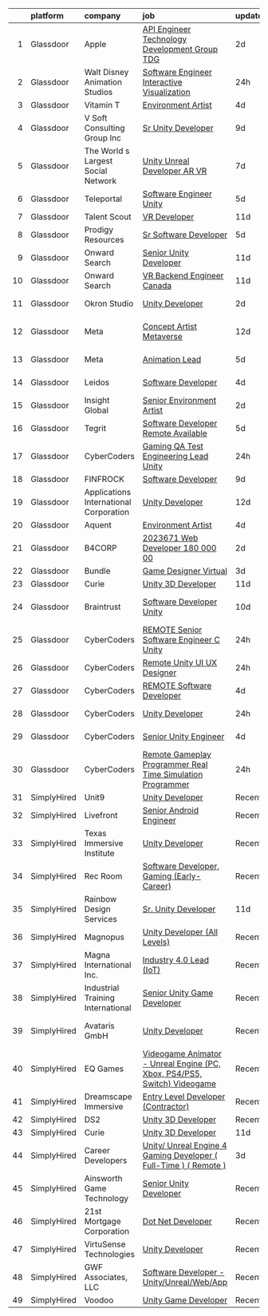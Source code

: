 

|    | platform    | company                                | job                                                                                                                                                                                                                                                                                                                                                                                                                                                                                                                                                                                                                                                                                                                                                                                                                                                                                                                                                                                                                                                                                                                                                                                                                                                                                                                                                                                                                                                           | update_time   | location                |
|---:|:------------|:---------------------------------------|:--------------------------------------------------------------------------------------------------------------------------------------------------------------------------------------------------------------------------------------------------------------------------------------------------------------------------------------------------------------------------------------------------------------------------------------------------------------------------------------------------------------------------------------------------------------------------------------------------------------------------------------------------------------------------------------------------------------------------------------------------------------------------------------------------------------------------------------------------------------------------------------------------------------------------------------------------------------------------------------------------------------------------------------------------------------------------------------------------------------------------------------------------------------------------------------------------------------------------------------------------------------------------------------------------------------------------------------------------------------------------------------------------------------------------------------------------------------|:--------------|:------------------------|
|  1 | Glassdoor   | Apple                                  | [API Engineer   Technology Development Group  TDG ](https://www.glassdoor.com/partner/jobListing.htm?pos=116&ao=1110586&s=58&guid=00000182c457dbd7b3a6f648504df475&src=GD_JOB_AD&t=SR&vt=w&cs=1_3f504a3d&cb=1661151469548&jobListingId=1008082141392&cpc=8795CF9063CD573D&jrtk=3-0-1gb25fn0c2jqa001-1gb25fn0rg4ei800-0255a55e92f4ba20--6NYlbfkN0BvKrLyj5gPmtZO9T8euul8TCxuuKNOtzRJOomxnwSEodTz2Bc-sPZlO_uSwsktAegbnw6LYxoMpOUv7a6vyZBlII3kvrPGnvxR1h6_s7pVECoGb6QSsGEidKlGGmeNKG-2aHbFyuWsfRlU1r_nekTjXqCfkL9MxfAjWXSBltKc-aHZRawGPqnj1773Uht7gINivfA4hrFovECVdziB7Nb-Xu5tpqoObXuJi13e_Qu2n57UEHkoLBvwYTjqWcLIC1Mew6s88XkC8bMmcZOXD0evVR9SUdYIhas30f1EGNw2_J5bPuMaTXGz2GtFYJ-sw2FaOxPwmWN1Vvs5TwiX5jcGhtbVQlu9KXflFRSSV9O9CdYlLrBAs3ePyFoNx5E5PJ9ztNS9hPgEcNpzGIkse812ZTEOzzK0GZhZsgaCMtiauHrpXIU6S9pDe0znwfzRne_P9-0qUc_k80QivvGmGqdEe2fLYHm5A0C_lKD35pug5663SPXhf5zx89uXGoYbpEcK47-yNW90TyRZcl2CE-9QFNQMn3HrM4J5A6Fvg49F6S17hXzlR14wALb1pJKr14S0CwXNWKmi31Aj5yt4XiJtuCGYcUOPlsrAR2y7smBqBPtEYfG7lOY1gIOfRYu9Dtp45oHH_2vpU3I-QUn5ThKkQzB49_QT0fry-OmlhyqCZ1CoWxHAF-a46LFi1L39e60kS1FvKXvB__lVWPTA2MjRKu604Py384VVMNcRW4mShudGh46f-sakdJk6kacnD2oy6_Mx3OuVGKiCUq1HkkgKVvRobqJ0g7Ji-Y2l8HGaREOwzuPRdHhRTY_nH45ndO_5htuyKlqIjcHnvMp2DZc7cvmSSaVU1Ixz2ZiZvPgTZTxTolvo0Y2YJXm39qISz80ATWzKLpJzoxR7-m2h_0O5VRoeXS0R2f3RmWVTOMf3LEaD_D6pDjtePs7mjYn4Im_GqyYoDLnCy0t9PZd0xzasrzB9lgdyR0o%3D)                                                                         | 2d            | Cupertino, CA           |
|  2 | Glassdoor   | Walt Disney Animation Studios          | [Software Engineer   Interactive Visualization](https://www.glassdoor.com/partner/jobListing.htm?pos=110&ao=1110586&s=58&guid=00000182c457dbd7b3a6f648504df475&src=GD_JOB_AD&t=SR&vt=w&cs=1_f8de9457&cb=1661151469547&jobListingId=1008084142378&cpc=C19BE7EA145E205E&jrtk=3-0-1gb25fn0c2jqa001-1gb25fn0rg4ei800-7924f640731df901--6NYlbfkN0DAFTyt7pbDCC2JPO79CSdi1dIb81yjczP5qsKcZIxgiYm3-7g-689UM0rgypL64cqe_oj2KYsq9_pydfTa8Yt7RVwtWLbpmDBQU_l8tmpB5WmMU66NNvonKVJFK7oncfv9yUxXLP7ioOisKwIcGCXpyvzMfQ8mq737s0qmkDLeYb13ADJ_X4XVe16Yv93LVES5Wen86zfZLhWeFCI2rinQaTGC-wa_vn-YxkvWr-7OcfiYNXoZmKJgPwvAodzswX2lVb7Hfrqxp4I0IbK1nfwS4MaZB0dWDIBkD-fQ3v2lo-vEyxCHjSPF1Y_GXRd8TT9L33oEX3uqZL3S6Lgrnsx9pI_-5EqyD0ngVcw_kx63m4RhVPb1glM8e0ZVSAF186hQM1-YzzyR-sxLe7YR-aUFZ48Wijb6nJcqYtsfncgyAhv9QtNIBT0oknT95u8-9RA%3D)                                                                                                                                                                                                                                                                                                                                                                                                                                                                                                                                                                                                                                             | 24h           | Burbank, CA             |
|  3 | Glassdoor   | Vitamin T                              | [Environment Artist](https://www.glassdoor.com/partner/jobListing.htm?pos=122&ao=1110586&s=58&guid=00000182c457dbd7b3a6f648504df475&src=GD_JOB_AD&t=SR&vt=w&cs=1_4706a1c2&cb=1661151469549&jobListingId=1008076868289&cpc=654405A9B1E0A9F5&jrtk=3-0-1gb25fn0c2jqa001-1gb25fn0rg4ei800-869f0bc6f501389c--6NYlbfkN0DMrcEu7yrtATojKJA7cEzGQ3FdRGWLh0CZQInL4ECGI6k5tN82kdM0OKoro5eXmjr8zb6tceg1pJdBbYaGmDk9LLYs1bn4bw8OS9bOH8mm6f2jWoT-OLWUMHJZMhzUMKljj-ibG1zNZTmJkCOUd5cvAaR-3NMSVKknDYpAWALDXOxMCdVQBd7rd4jYNS-mbvKc5zuaX_GCfwPdTuwWH4DJ3H6tJSZhVGP8fQ3RnyPs2JtKBtYrCxkLa0-yad78ok1lCViISybkxaYYy4MMMqXB9hp1Yf4mx-ekbUEEduiZA70-ropjJjj_1csu00u6fe1pCk67cDJn5ZYrYRHkxb689MnhMd8cT787OhxjoKUjNmr4EQHyeRw7k-ulYuis5SYoRyvgVyzxMnVuIkwTyG-I2MVVxUA-zs6nyWA-IgdRVJv03tURHHeZbzUTh_YfhHcN-Ao5zQPMFGgNJJ2YJm6VPyxDT2kXvLc%3D)                                                                                                                                                                                                                                                                                                                                                                                                                                                                                                                                                                                                                                        | 4d            | Remote                  |
|  4 | Glassdoor   | V Soft Consulting Group  Inc           | [Sr  Unity Developer](https://www.glassdoor.com/partner/jobListing.htm?pos=121&ao=1110586&s=58&guid=00000182c457dbd7b3a6f648504df475&src=GD_JOB_AD&t=SR&vt=w&ea=1&cs=1_56bb9e2d&cb=1661151469549&jobListingId=1008068603998&cpc=C4A69CCDBB3B9599&jrtk=3-0-1gb25fn0c2jqa001-1gb25fn0rg4ei800-85917aa00f3f2bf4--6NYlbfkN0D9RE-Si7ybiUgDiZLiiQYmpNk9Vbzm2gLbPAQW_p1zE3jUynzuC9mQeE4jvLF4MlS_eJoYiclQZfDV-8rxK7trz0mZrVCipmJf43BA5vmJuJ51QVrW8c5Pq5asY-JkCxJNrAJGuchCa72LGsh8Ez14KRADh-U9shACdi1d1HxV10TD-5y22u9gHLkhZ86N-IzLA5MtuvtivBcws6mb2Y01yFTE8uyropGvoZ3XDXbIYKjm0utPa9dqbgP840y76woBI51a27OgZh-jmYRQaWOrrFOZoOaWf_5Wr_b1nmmq0cQIOJXLbJgbjN2_TMW_irHVuLQY6bnRD27vQpLCo6tBHcOY_Q5KfznO6ElrSNYWnc5JlyGqdazTASJStawY7Z4HZJgRQyYIeRGyf-RDVeztcrDSs_QyGtbLVgFaC86DbLF_pwoKWqx8bvxO00Sh0EyxjpCuR3njNN7vUFPbACKn69Addboecze4UAMPEUXG3OMW9jdevFd16mcwm4TCAwY%3D)                                                                                                                                                                                                                                                                                                                                                                                                                                                                                                                                                                                                  | 9d            | Louisville, KY          |
|  5 | Glassdoor   | The World s Largest Social Network     | [Unity Unreal Developer  AR VR ](https://www.glassdoor.com/partner/jobListing.htm?pos=112&ao=1110586&s=58&guid=00000182c457dbd7b3a6f648504df475&src=GD_JOB_AD&t=SR&vt=w&ea=1&cs=1_0fed6981&cb=1661151469548&jobListingId=1008071050775&cpc=1CBFC3E34E2A31FF&jrtk=3-0-1gb25fn0c2jqa001-1gb25fn0rg4ei800-9f5628d9cfebf43d--6NYlbfkN0DSgjPPcnEdvoK3uuxfISLALE6pB1FR7YSHOr_tSg5_QGIhoz_2VqUepdcKLBLI_zSqSDsEJmP93KJyLow8fDRmDK97hPZUxVdRhY-RLzI6mplnG6kSbsrJNsU5J8SjuffQnYSaMvAlm31fMrPRABnGmUCUYZHZPacmbq2u4wbqlNmS-Yw8yCi63BjAPm5XGE6Lb889egD1SxLW66nGSTCyIBwcXi3wL0dpO9wvkpGjMUr0dydhtHLF1YzWZnNz9AUTGvyIi3Amn-xdH3ij-k89W4AY_o_W2optxn8SrIwtZYp84t3BLBE0fMGrHmtaxzSv6IkNuElFA0MBLnfXXPtT8USMesmx3u9S6qepi746Eo_6_9iU2MSmSb0en9tb1ApMs5l3KFEvtaiPvSBVytjn9Tx_S7yYDxmSX0EnWxMMgkgJXLOSbeEqzJ52rdL2_IRY11vv18d4bEOFoZcQHhQkhuWDSjoLuPq-WmhAbSY_5kw9pmsD38S3ss3jE-ItDvJy-pKQnbY7r8eUgLM5K-m7RbsaQ8caN129gnMNNuSZ9yu9SxwhS9AumkB1JLPnHAlkJT2B1tR4U9e0c1hJNJ3U)                                                                                                                                                                                                                                                                                                                                                                                                                                                                                                     | 7d            | Sausalito, CA           |
|  6 | Glassdoor   | Teleportal                             | [Software Engineer   Unity](https://www.glassdoor.com/partner/jobListing.htm?pos=105&ao=1110586&s=58&guid=00000182c457dbd7b3a6f648504df475&src=GD_JOB_AD&t=SR&vt=w&ea=1&cs=1_258d30e5&cb=1661151469547&jobListingId=1008075046577&cpc=9FFE37255B2C047E&jrtk=3-0-1gb25fn0c2jqa001-1gb25fn0rg4ei800-a2586b8f60e5c255--6NYlbfkN0AntC0C-TCVph3zu4OMPCfnQ-MMa4QglcNogR1ub3Tc_pVtaDijIQNGqjZUjoXo2yKwu64KD8-YtFIR2I8kkqCbL07rpeOqxyEMXIKB1ZwOfsl0Q6IfIhQNenE7zHvKHruNGpl76kDxluITjcBqrRgn64vIx2FQD8vXwu5Xm23Gx3RzCIfCAb9mVGdhDJfdG4H6UTbCdJR61DQ60yQwSDs8NcxmLq02MvH32Pakzb7AK0aiNtPd0tx9c25jtWnAZxQ10AnPrrN7Z1ZUfCmKIEnRKys1ANxMwbe5Zr3A7K3TRBxTWevhhcocVah0GAOBiCTlxdkHcsLtfFX8r99yh4_3C7NF_k0c463Wz5He1hW_fa-0-BQQxrx970kY0rTjZeaqdSsqhERViNciloSKOgDdSDHaPAucYMa810LLeSPuP8xXs-MF_LegYuNOW5ILf6iT-8bGBFkEeA82HQI2l9M5YvHoGnRwCfi7sCkSs6XAyv_tXg1Ku_V-O2N0RuX9xEH9gtwuXdoutg%3D%3D)                                                                                                                                                                                                                                                                                                                                                                                                                                                                                                                                                                              | 5d            | Culver City, CA         |
|  7 | Glassdoor   | Talent Scout                           | [VR Developer](https://www.glassdoor.com/partner/jobListing.htm?pos=103&ao=1110586&s=58&guid=00000182c457dbd7b3a6f648504df475&src=GD_JOB_AD&t=SR&vt=w&ea=1&cs=1_4ddf18d3&cb=1661151469547&jobListingId=1008064308993&cpc=23F39E5DB52D8DE4&jrtk=3-0-1gb25fn0c2jqa001-1gb25fn0rg4ei800-473f8db6b9e873fa--6NYlbfkN0DbYLs4CfwGVTREixwikAExK8n1pc1Nzb_WRRt8WdtLmIrHhpy4TiqD-AJ3AiE8pV0i-PhaoPZ4AeQXDiRvoA_z6t3tjaC17hrPFkmQ48AirMlQaZOMIZrQX6Cr62FRCDuTT4_W394E2-AxEytcFd_UpQ2davMI9KKPAYSghxN4xMCVCv-RPO_QzmIEZh6j990K1VcILVTovk2bQ0FYaGyph4GRD9HqcHEgTRGgMfyB0UPt_XzkjR-2qNoiOOrsKOZ9pQ_JeY-lU0oAz_wGokGABJsUJYERidYFuibfbi-F26FeXpDWN1af7D3EUOgUNr2jmPC0ZmT_C0tf9MZomSrJExuZN62UyGgXA-GUUVXXArXSUqwx5yrsCR8cyoflBK3pb_uzo6Tf5aRCIHzA4DluaSGIZZecIhJ6xy0TCxhph7AqUi4VhDFb7_CJvhohVvsAb0ueNNQnnS5TQzBBhLNm6LyTulhYnh4vtZhorwlHa66mbjDv1bJ18PNzXwxuoZc%3D)                                                                                                                                                                                                                                                                                                                                                                                                                                                                                                                                                                                                         | 11d           | Wexford, PA             |
|  8 | Glassdoor   | Prodigy Resources                      | [Sr  Software Developer](https://www.glassdoor.com/partner/jobListing.htm?pos=104&ao=1110586&s=58&guid=00000182c457dbd7b3a6f648504df475&src=GD_JOB_AD&t=SR&vt=w&ea=1&cs=1_0b33e610&cb=1661151469547&jobListingId=1008073502263&cpc=74FD5BE86273CE52&jrtk=3-0-1gb25fn0c2jqa001-1gb25fn0rg4ei800-404555c049bc27ec--6NYlbfkN0A2ztIwgPcC5sUL1oQzLFCSvVVkIkslVOnYdQ0mpSfPA6NpMWu6Kno4nnrYB-fWKcufpT5xOxPe2qCsSX5um4scelRw14WwX33UYcL6KO34QeC8INwRzUAPtwFkNlVpOdX4f4P1DQp2fZ-UJ251JBajJ815MIKFs7XVquBdwSk1fsH67WzqITEoiy4zNby8cnt9GwA4DKFL7FN97_8rwdnsiSCYVGCg9EW2Or7oH6TSf_c6YPDGPODMUYf1ASBIi7OKk-VH7Jtclmm9eLYjsT331lD3VEqKPDen3Id1Duzh-xOXscXgh0XPhbSoftGUMuYlKyBwYXklEZnTldcmcfyY2IV_UlCVhJvDre5aGJ7ZL_15xi2MrbfTw9zgCM7yES90emSGTITsT1Vg9_aApUvucyBNX5wGNN-6w1UlE3SeMpP2ABWPYJkWkRmRLfX30UBY-KtswzwVEethTHIHBwxNtTRRyV0lXVthQfJgmwvpMrmTXphjmvTSyI_5bNJxkwLA0-95z0VM3A%3D%3D)                                                                                                                                                                                                                                                                                                                                                                                                                                                                                                                                                                                 | 5d            | Remote                  |
|  9 | Glassdoor   | Onward Search                          | [Senior Unity Developer](https://www.glassdoor.com/partner/jobListing.htm?pos=115&ao=1110586&s=58&guid=00000182c457dbd7b3a6f648504df475&src=GD_JOB_AD&t=SR&vt=w&cs=1_58df4d3b&cb=1661151469548&jobListingId=1008065490826&cpc=FA84DF7EA1EC2398&jrtk=3-0-1gb25fn0c2jqa001-1gb25fn0rg4ei800-87407f89450bae69--6NYlbfkN0B7YoEZZ2QAGDyEGGmBPAUWSHc1Mt3sMCn9FehKcWA3wwfxcx19LEZnY8Y4HGhdxxpgSN-_76gESYxsb4CdPS_rYQtjsDABF4mABSjblZgzuDEZCoDr-mWRhneQ9Fxw_hon52IzUZ8ojBhZ77HRaJ-IxNsG7xtFv8QsFseoG_qQ1WLBTiuQJUP3UFAGM8rSn3Qtx3x_S6ALXXm7keVB_c7yp3Ml7Fy5a6rxMRdByKw1ZSeOdanRjAw4bm9uQYFm38Vs5ppxGoLnd4hc5XLF7yliqVg-LEwDAzuWStzt95yIKLcMug1OlMQi8qvxXW8Eyr_nETEV1MwvyX3QSOONg_eT-Jcx5kCcrx3tSzv_mONid4etxEZW7w8bDpFDFNnOZ9Nn28OWO_MOj33Faa8CaxUC0LEj27iwFfHtq95KMiB6kyJsovB6olmqb513X9Hm7Dkm9W8y8ySKFgcr2ryTHZjCVfSt57n1Sn_iHOl5cXoEU9d6Dih-LEgRGubX9qyJVtHLImJJ-ESM2DnOCW8Biop47T_dSYI_Ys6iY7_pacRlwebSc2-AuUSuE1jLA6lZgJqsKA1bZlWbk0IwwG00bmZ8zswzVLozXM0zIlbZ4BYX0UG9QYu90ro7iPd2ZyEtt1iv7FHWAvz8W1LDCLowV1esLzxOrEizdHKftrLulHPLI_8hgHfsn64vf83y2cJGAwsaDHBADiy-ezWMs1mLIuNE4oVBiIXJn_IhYoHX6cAbUWxzUDKHdAn-mmPnm5Ofp6zlXR4T4xkSnnJmcOQQxEuAs1x_uuyo-N0eojurq_TdBAd4-Agz-q32GABf5PFoaNDqMDXRMO4qKkGUI0YD-jVeMIWEa1QvMfIgmBEc-x6heEpQbOviGJfxPbBJGVv-2_4AWQVDeI67_SdiId-qdlc7-x98fJ7ou6DekDtmGrdTfi6XMKWb4hQ1errdfDPxeaN_5zzSTIRMPDakIevHl5B8nIz0R4plSgR9ZGwPIF-hC7wlT8JVgsG_Y52af4cHHl0%3D)                                                                    | 11d           | Ontario, CA             |
| 10 | Glassdoor   | Onward Search                          | [VR Backend Engineer  Canada ](https://www.glassdoor.com/partner/jobListing.htm?pos=123&ao=1110586&s=58&guid=00000182c457dbd7b3a6f648504df475&src=GD_JOB_AD&t=SR&vt=w&cs=1_640f4798&cb=1661151469549&jobListingId=1008065490834&cpc=B076152010A3B66C&jrtk=3-0-1gb25fn0c2jqa001-1gb25fn0rg4ei800-fbd257e12958b113--6NYlbfkN0B7YoEZZ2QAGDyEGGmBPAUWSHc1Mt3sMCn9FehKcWA3wwfxcx19LEZnY8Y4HGhdxxpgSN-_76gESYjJUKkNLG27dzmf2gNj4cHx7FQlnYrucjiw0CWGpSnaFF-ttQs6RWTiWq7S2fcY95HEjwoHgyQZJdlKVPnVPR7hF_az-sueCk8CRuVTLaO67REafRyHw7U8iW2npdbeU9VTiSh3ohvF1s6yHV8zEE4tWwl5NnDKp2V9HzVcYT5QaVGv4itLmsH7SQpJHGQskL1NtEyMniGYBbBup3rAgCqcRXn4GZZtKgY64LzOtMpuheNAoatA3_LncjLHseA5HN-dd87JIIymzzv4PAZ1zJsnxVAIqS5dxOO18p1CdXCrwagVOSlMGG2sQh8_XbrmE7eQKX5zeyY56AptRbRbkSPx1t-56jUHPveQL1If23Tcguj87-zON_SuoWf9kmCjAq_OKP5hw09PR_7mPQsQVPfP8_dpMUzqTFHG8lO9Ei3R_5GVWyS0Ah0ontpHbjN6BXCbE26I07qu4k-vQWOgXnTivyNJMxIlxlCg6ZNUDsy2_QfWAReVsx42BHmgDyTTDLyGFtk5VtkzD0_fdmQi9QSjQqpiighmlkX7y_HLx4WIZDBe-ViGIEbzOI96B24a7qZPpR5Q_Gz8zs8E-Fx6Og-JRG5fdXtlNIxLc6Q_ypCj5PIbpsMEJriIIpI4-FjCHFp-lh-cpvrNTrTJvH9mm-tPJ6NQXw0pl690Vjz_27HTLaPZNcEhhkkDtN90jGmK76FCo7Sl9EPk65AgrQe0OCfp1TEejy2F7ghvYjb7JvWf-10XeYx0V5iVBtc4m0vjJfO7IalIWSYvTJjcPez4vNeFOf708XTBLVTKbCWKESVzPWQrVO59U-xBS4I_ZnatgAbj4VvZjKFpWxMuqWWFtpzl_Ge3elRv81k043qQ6-5K10D-qjECWYqXg5VNpMlQaRCrx9BStFSxYdAfe1OrDw_ZzzGPcAZWz8t9XdppkwZcjKV51j4-Moc%3D)                                                              | 11d           | Ontario, CA             |
| 11 | Glassdoor   | Okron Studio                           | [Unity Developer](https://www.glassdoor.com/partner/jobListing.htm?pos=129&ao=1136043&s=58&guid=00000182c457dbd7b3a6f648504df475&src=GD_JOB_AD&t=SR&vt=w&ea=1&cs=1_cac80338&cb=1661151469550&jobListingId=1008081141259&jrtk=3-0-1gb25fn0c2jqa001-1gb25fn0rg4ei800-01db151a8b4c13cb-)                                                                                                                                                                                                                                                                                                                                                                                                                                                                                                                                                                                                                                                                                                                                                                                                                                                                                                                                                                                                                                                                                                                                                                         | 2d            | Philadelphia, PA        |
| 12 | Glassdoor   | Meta                                   | [Concept Artist  Metaverse](https://www.glassdoor.com/partner/jobListing.htm?pos=106&ao=1110586&s=58&guid=00000182c457dbd7b3a6f648504df475&src=GD_JOB_AD&t=SR&vt=w&cs=1_0365ec76&cb=1661151469547&jobListingId=1008062809212&cpc=F583A5AE0DDDFE3A&jrtk=3-0-1gb25fn0c2jqa001-1gb25fn0rg4ei800-e329358f52c7b31a--6NYlbfkN0DYl4UJW4r1Vl7FEn6T9F-rD9lpC-0oMJVSiWjK_MGUd8e8cHXcpv6KPyjLHZEfqkVUDhkK4Kfk9Oh-TQSWSbaM-3gwgiir17qKd0_nbd_Cf2m-db17kT_C4XyBNANDmzmIia3fwFkeGPff3n08edhh7Kmsz9bQGkkMn5Yumu3oFHkObOcV9Yr_qSbXu2NO2tpaeJUrvbB1Zt7yOi6VCfjVN3wBarAtiJEKWHokzgmn6i9o-Xjr2wHKH9-KMnU9azfCYXAXRdJKGgkHRdispoFJzfFKffkUKWdkM92e6HJ7q5kjYUrD9f4Fi4MTlDS8-jyH-uYTsR13dS-qDaHlnpNWiuF1ZYgVsgr0y2tR4M0F-G0ufXC04kJJYPZaAxgZHTUEOODm4l2leI23AGqX2gB3uQ1nWmluAEd0kf3qMSc1-A3tfvQX6pctghwZPXULC5NSU5ktXOIYYC--3eCUABuRDKCxh3UdwhzwJCP60RkUKDjNI2IfLN8wt7S9vIFdurXTktWkLT2b0YCFklBMndQjzK8qqGBb478UYq-vZS8oZkHH6rhMZueVQz1OAbFZp0HF_3MSGhh5aa_vlz3uAlMxSC1AnjnvRRA1igyenEpfNWybfL69IAnnkqJiE_cmW0w992R_D2KDeAzs9TF-aFgYv-EfI5CSKUtEY8ikJs4Pubdk1__6BvEfAWivDjq5BxLX_Y6BxCNxR2APsfqsH0XiBIWrlxcVl6_hwvWE2FuiheI_UwrnmcfXQCokMkzs-aKWuDLsnOWj2mACL9LPsP4tU0awfd947QLzE-f_F19Vn75164PtOwwX3jQw6oaFGhqrnxM1j-OXbTx1jBvFYHQMQKLZqu_-YF1KB2CCCTlKeUXxiNdaFUW3vRdfxho3h0laIGit26anNpRBBgsrP7BpFDnaB3q1T-S1S3lMq7qEUlj4gR34ot00ZwGy0OPcUuBZMzuMM5j9mHVosCijvlc9TZwe7-2xbP6jxXNj2v8ml7ecAMReKFWELQUG-MevVS5F4ZGo6Xhc4ZoyeoZXc9CiDuvpgLfndYW53bQLV6ijgngrG6lMIjeeMBkHK5vbTAo%3D) | 12d           | San Francisco, CA       |
| 13 | Glassdoor   | Meta                                   | [Animation Lead](https://www.glassdoor.com/partner/jobListing.htm?pos=111&ao=1110586&s=58&guid=00000182c457dbd7b3a6f648504df475&src=GD_JOB_AD&t=SR&vt=w&cs=1_5463745e&cb=1661151469547&jobListingId=1008073834093&cpc=4B86475FAF393599&jrtk=3-0-1gb25fn0c2jqa001-1gb25fn0rg4ei800-6ef1e6c7d3af8bec--6NYlbfkN0DYl4UJW4r1Vl7FEn6T9F-rD9lpC-0oMJVSiWjK_MGUd8e8cHXcpv6KPyjLHZEfqkXPLBO19QGGgEvNXuL9UE2sr2J1nWkqUtzRo5rER1iOVYYJ5W4CT0QjZz-zHNY6_aZVnjcS88lXyzScH6vPj3fgYxj3BtWsCsFjv5ejfTG1yyUFS2ZbfixQ0q42OeH6t8_3HotPvayNQCat0cl3TTX_Jj4e458gXzMOmFuIoReNiyf04At1DHznyaOwifR9JdY6aW6jp1Hdj-vXb1IMVc29Sp5VIUN0cGZVw-8btKIaMOAyefkYuifu8lBurahlDy6l-3wu39AHWP7HzHMUwo8IzZ9LoNpyWx1GWhcHM9etfCFc_64CyGZvUmNwgJHdWu5-zKdR2wBsaXJr9iftSOIzGBowlyqX7QV8ba8FW_laMsIan5kmoZE0IRb4e6Et90Q1__jOvkp47r9DzWR8d8ciL4ib1LFwKAvwqtrRPhkpGceCTHeyxJAn4kZTuqrt2qZKAySB3Az9IM-dh-9sVNIgUQOYVWXFqsjAHaLym9GfLs5njZCroOCWTK9zvkn_DUvgUhhwDyH_ix_i-zEHbTAUtGgDT1jjW13ZbAnWk9HjdNhDFavBXpCucTxo7wK9FXDuZeGGpB-8MXvbqjI9Vd_L0H5Z20xC9yXhg20OKjV9KBsbFDk5UideBDvLXStIkG_-k8sazmi5Gz8Z3YKjaDeGe5PlObhRPDv0ynp9f-faO5OR6usZrPPzmrdowonXBf9I8cKcLCeihj1iNNmUh58-Oj7_GtuTXPkX_PVoxLhCI-fZXU7UEhaJmGRq-oezSXuvqR_liOpwqCv0W3y4D0PRnEWhu8p4VAXPqkJeBEDacIdjo9dETA-HWxqIiCdB8E1pfDbulpFvxRK1Mr4Wj805QgOL_ss66G8ixqzuGdzSMXeKNBYn7F25msHhezE_O9IptDlJ3jQRZ_R7SvZjtUsDD5MtQHNowQZ3ToHQQAaN-c0tEAa2CxW6qRyrYatt7a4pMITI9dDLy6YEYIUtRG6dBCfgb_9AhMraqmFMjTRb4DKhpDlGnwe_biJHnPgrhss%3D)            | 5d            | Burlingame, CA          |
| 14 | Glassdoor   | Leidos                                 | [Software Developer](https://www.glassdoor.com/partner/jobListing.htm?pos=108&ao=1110586&s=58&guid=00000182c457dbd7b3a6f648504df475&src=GD_JOB_AD&t=SR&vt=w&cs=1_2e83be2e&cb=1661151469547&jobListingId=1008077271826&cpc=A0032DE20586B9BD&jrtk=3-0-1gb25fn0c2jqa001-1gb25fn0rg4ei800-00cd903cd62788fc--6NYlbfkN0CZUO70VSdYKA8PR3jfrSh5ljhqJhfDt0PzQCMubt8cRihWbmqO_-Ccw6DGinMZCyJzkaFxd7N7OqMyGmEHSKB1kslckWKLwPCBcZhEd3jGlq5d3SmluoLsMVZyld88sLpr1kDfBznTNAO-J-XdWqpErp3ozdklj28lvMojXzqmC9BKoEzEmPy-bFlgNz5BF3QnPAAQbg5oC8Z5I4zpuNQEO9-a4NWpI1R0G-e6XVB8awcyVMdaTphdAvCOwGmshlbZqBv4L5gBrKBOn4ItnSY3DPR58Wa6d7oZhKwRX0NyDTcN6CZ_cbtJuryR9fl9HtgQo3FDavnZyCNC9614_sxv6lJc7DLfdDboVjgjSyaHC8Uc-EdZz2wCLvna_RigWoRng8Wij2Y5KayfI75Jdpztff0Jxsnv4w6tgaGhjSRVtwLYUNiRDvjonBSpmG3UTCwjdr_nqMC9meN5mxmDVpKVzHPG9CBuOdyCBwIyvCy1PwV37FJEC3AxyI4eZ7RMW4idxTfU2y8h7UGMa4etQph5Me_BXZAzsA0Cb-Ex_OKaa8qQYPs3M4YoeWm5OybY5klIkWpFXotn2MoAQk3Wq1vstXTy4lFTLcqUf5bPL8rd-IcFzU2q6e3Z)                                                                                                                                                                                                                                                                                                                                                                                                                                                                                      | 4d            | Bethesda, MD            |
| 15 | Glassdoor   | Insight Global                         | [Senior Environment Artist](https://www.glassdoor.com/partner/jobListing.htm?pos=124&ao=1110586&s=58&guid=00000182c457dbd7b3a6f648504df475&src=GD_JOB_AD&t=SR&vt=w&ea=1&cs=1_7820b95a&cb=1661151469550&jobListingId=1008081358999&cpc=654405A9B1E0A9F5&jrtk=3-0-1gb25fn0c2jqa001-1gb25fn0rg4ei800-0617283bd3123844--6NYlbfkN0BKkHZu3wF05EeDimN_p6sYpKCMArvwa95YdH7UpkaBCuXZAtggzO9lGKJZ-EjBDGF46VOiIJrQa_snqDEaV6XI6Cw-hJoNtQFkEqe46M9xdRVyLOu0b2qUO7weX7er1kHWw-dxkv0uPurHd2WczNZALIfaAG_WNRjle2niiyiNLD9zrQdYTvs-1V87YvAsMqk6BxQ3dDe71SmjcPZwsCUhlE0sXSEcyfkh3itLARhAnfEn23sfOLk-2uixW4VV4CtIDdfCFhnyLnzAU_tOqlsLYr-7C1fQkP0n2K0TR47YtXuHel5N7YXcUb4nvBJYNPJSvRXlEXBD8xoOWKQie45Wlo6764FjncG0bimP6xd6BHvlMrSmjYU1SKq4kjQ22dcR12Dbs-D8beTE5zCSMWkDty_iuy2-e_03tJcvHdj3zLGVrLTm6oqc5WjkbDUa0wnhkoWJ2HAZDw9OWI9E7baGQ38TwV3snY7qY9wvOp7OcH87gqG-m0Kc5_DFrk6HDFlwYjy76RxuUA%3D%3D)                                                                                                                                                                                                                                                                                                                                                                                                                                                                                                                                                                              | 2d            | Remote                  |
| 16 | Glassdoor   | Tegrit                                 | [Software Developer  Remote Available ](https://www.glassdoor.com/partner/jobListing.htm?pos=107&ao=1110586&s=58&guid=00000182c457dbd7b3a6f648504df475&src=GD_JOB_AD&t=SR&vt=w&ea=1&cs=1_05cff372&cb=1661151469547&jobListingId=1008074129417&cpc=FB7E4A1762AE5BEC&jrtk=3-0-1gb25fn0c2jqa001-1gb25fn0rg4ei800-31ea58efc222df99--6NYlbfkN0BYTXhm1cbXLAspEfzBkuVxq2TVVktJReCYtVkqu0WvP24Gm3Dxy7MDa6OJSrO0xO6C66tfxA8ttbJfLdpWJkOgdtvkYOy2-vXX6QsvaM9J3wudpgQJfabM3wvw393EsEKyI2j8r-2wX6ovTATJdOhRulDCxWlu-ACK69X5QuY6KgD_QcQy8D0VRgb4a4kmfd3b-NT8pHW4oAvuLtpDbxVVxeNmX-XoHQj7z2wi3nE2xiD716VsET8OFlIwU2Jf6UdlxLNopPp7A9URN1ieSSlMjfI8KvOn2thxlOnf4Q5IEdXrJt5kvZcEF0EdkOb8FPUyqhD3UIaDDIKooVxWMSMtsjJj6uffyuY8bXmEMhqrv1oYqttqG5nvyYCbLAFotXNPJPUHTVtqL42zux3REjzMFyOHgSz6l7FzPoqM86dt3YQHCvC_CdgxkJt2WGeHf9pSOBBLTRgkQvScg9zCm2b2OhM1voIyzZ1xO2mnwkKBZR_p1CnIISjh98bSazv2I8A-0paAG8f6iw%3D%3D)                                                                                                                                                                                                                                                                                                                                                                                                                                                                                                                                                                  | 5d            | Remote                  |
| 17 | Glassdoor   | CyberCoders                            | [Gaming QA Test Engineering Lead   Unity](https://www.glassdoor.com/partner/jobListing.htm?pos=114&ao=1110586&s=58&guid=00000182c457dbd7b3a6f648504df475&src=GD_JOB_AD&t=SR&vt=w&ea=1&cs=1_75cedbbd&cb=1661151469548&jobListingId=1008083916011&cpc=C4A69CCDBB3B9599&jrtk=3-0-1gb25fn0c2jqa001-1gb25fn0rg4ei800-945051357ed15b38--6NYlbfkN0CpFJQzrgRR8WqXWK1qKKEqALWJw739KlKqr2H-MSI4eoBlI4EFrmor2FYZMP3muM1B_oc8AdJRnZw1RH4p1YHr_KsyjpHWoEcAxiEyoJWZlaIPd6rSMbdmJmKmX954qHgywDlDCE_kansZ_qgmX_kfgnFaf_Hd13-NM1oLcPtTSfTajS3rLhjATBd_RC17-sYAAn7Wto_Kby0SDK7O4YxBKUmEBWLIsYrpTV9c9sIONPI_Wj1D7GH2APsYNatuGN7YPd2CIrkFNAWNsEUYiVP0OjVUo2pFuP4KM6gaOthc-v_CmkFjw03aSaNICFHDj5f2dauEjxJQ9DoDaB52a6dUo5EeUuAVHO--XWKbhwQGX0yIqaOUiji2YDO8yRaPkEpifpQCbDKDC-Ut2PuVmgsAbvbxzxKi2pyuY_b-UJ-E1uf3Xn3pw82j08vq6cmXjNNh1tnh-HYcr2kBgxDDFwHKAGNpPQ_VTSeFgBcUAS4Yap7gvO824y7Dlm85jYdbZ-Ky939fHk_tCVWAh3LCI9NuysrMcUctocqEOdkEFE-gLDvo7fuYY1rnqnctoooNWC3Dkh184iwQZ_tSk2eq0P2UXlNjT-qWlWnqKUahZQQSYSWd4TlRUoBqgcsjm-Hz8tsX1CH4fec_HzEuoBy1VGyGOD14NKm8dMUnOOKUqieR1sD-QxV7_nOk-CYZpUC6Iunx3FHu00q0gYp6rOyWlXwwMVFLmEuIzVo5dR1XQ1Jm68zpgu2EbS8Yv8IetEuYzRLJyOvxA1Ohnv2n9abHJWmSc4F161Ir3u5KwHlYCSQisSCVPLzXlNFxC2jmc74phYQugW1nAUtI54XxLLNkAZwfZj1PzeU_whnj50Sj7LQqFjnyZSArZGDqfhCOhaUHzcH0YBvETlQWyruRarji3YHX0NkcXSFSqL1Qzs_ygCR82pPr08K1P-wZ7lMAYAmUbXgbgMZ-HZO9wkZvG5tNSSdnDYfzcn722RrWWACn_FVo0bTj2g8mUomGsxwUov1W0ho%3D)                                              | 24h           | Atlanta, GA             |
| 18 | Glassdoor   | FINFROCK                               | [Software Developer](https://www.glassdoor.com/partner/jobListing.htm?pos=101&ao=1110586&s=58&guid=00000182c457dbd7b3a6f648504df475&src=GD_JOB_AD&t=SR&vt=w&ea=1&cs=1_3e67cb7f&cb=1661151469546&jobListingId=1008068417466&cpc=B7D7C65A5E4116E9&jrtk=3-0-1gb25fn0c2jqa001-1gb25fn0rg4ei800-0910969e98328d17--6NYlbfkN0C3s6SQssVyjM0TBjXC5cY90NsFTu6k7iXDnyh6Xjam_XRXsCqThxlI8Cv2kIeznDBVQkBy_bmiackllL0mRxdBja76WxcV4k0SMYXzPpY3I0Y9vO5UVWnOzXjsNhbr3YMQ8ZRQNHOx5CpdRCSLRySE4x9ZfNjbHoeUaNwQavKyee8wxD_nMTHJLcjP25jHiIjAqFb4JgPHxxmYrGJHKJ8Rb5SAf70Mlxkjn95iyT-mkSun4omhExvk9clbqjcp9FWnPWM91zWKFPIaPQyJiy7uCctr0babGSviRNRN4Fo8geUReMObree8eDLXHez5di_529E18FkMBm1p6m7R_4Pr0KYTRAXwQV3ECafCPx3yJohOSNz1DjySOAqkFGRuWEELEzl_XIFx-XPIjtWrOEmM1cgqnXwOH2a-wVgKVSzp962crOVnQoRm-hJ4TsucxxnQGcM3g-vXVs3XYxchQzgU-UO5CzWH4IGQqEGT4jL8G-F6ox-SSkMN9NWdYaJDWxw%3D)                                                                                                                                                                                                                                                                                                                                                                                                                                                                                                                                                                                                   | 9d            | Apopka, FL              |
| 19 | Glassdoor   | Applications International Corporation | [Unity Developer](https://www.glassdoor.com/partner/jobListing.htm?pos=102&ao=1110586&s=58&guid=00000182c457dbd7b3a6f648504df475&src=GD_JOB_AD&t=SR&vt=w&ea=1&cs=1_7da1ffef&cb=1661151469546&jobListingId=1008063343561&cpc=3E2BFC0D8D8346C2&jrtk=3-0-1gb25fn0c2jqa001-1gb25fn0rg4ei800-d2c8f4e37a635e67--6NYlbfkN0AS3oPsAAmCngCu4U51_2RxXyfS7TdWOFtWPOafNW52IwBtI59ZXPdtfA3svvnxya3IhrtIKjp-_N6sisgsKzSxprYS_YTJd_wl0lpONz31S7cWSlyk53jxFlw1zEgS45L7xh_Qm5NdssYe6ZlPZIHIsG1HV9E73ViLQpOpzxJIQP-E5wNvLwv0J4ilgglH_heT_MRAXojyFzh8kP5JJ7KY9c_9lLFKARdzUpENznVSEW-zhRnKWosh2gRIki9iVW9RPqK08OjYtkQYU5FbquDHamhd9RcO391ZGSAGzhrtevVuPB8ZLSLAawha8bwHi5mzSBscgXWPyBHBTdk4cPtoaerfZYWa8caTx27UoefxXjcRIj7JsJr1g9r9DAwuv2Bb7Sw1vE-eNPrmsTmgAjmZRtLmodlGn-rl1X3uEcyQJdl3kCNqhT8-CeJ-EhRWPlGEXoV0lYnb2phId8B7T2HJi_CXochKVYCNPdwyOMB-gl1V_a49-PPvfNZkBOBqltc%3D)                                                                                                                                                                                                                                                                                                                                                                                                                                                                                                                                                                                                      | 12d           | San Diego, CA           |
| 20 | Glassdoor   | Aquent                                 | [Environment Artist](https://www.glassdoor.com/partner/jobListing.htm?pos=117&ao=1110586&s=58&guid=00000182c457dbd7b3a6f648504df475&src=GD_JOB_AD&t=SR&vt=w&cs=1_d3057b5c&cb=1661151469548&jobListingId=1008077009349&cpc=451933188B21919D&jrtk=3-0-1gb25fn0c2jqa001-1gb25fn0rg4ei800-648db8153e2c9ecb--6NYlbfkN0DMrcEu7yrtATojKJA7cEzGQ3FdRGWLh0CZQInL4ECGI9gD0Wolx9R2EDT7B77c2cT9BCSkB7KULvUTwiJt4BNKom-TnZ2CwGXsXTJgndlEIC9AXqfqMoFBl6-DrpyzyEaKJ0zbFmt_OYNsxj6nkqkpvMwTovUsbIgx_zItVsAOAk5Mj4mZrl-SSAZWtNdBYo8zxm6BaOul9DawA8BbwOm5-DYRhh-JzryVVSiSyEoXzkJPdWWArVdflcvQ0zw-GI0CyY-G173Hxqx2ijivVIXTa2oyAUm-afXBZqftlSuqH3jhlSYzJfVygt-rDheKDfWCZ-bDl6TgeiFPf2OgQZZSt01sBRRgZAuVZPH9vbyCb6iMwWzXQnF_1CGr1ngTZ_hyoHOvLd9tBsiPv8HPq0IxfzoqDKL-8gK2AzTcVUzvyGSIzI2DEQSmE1L4yR1Wll85yY2T6yOZ5fGlqMSonKgo)                                                                                                                                                                                                                                                                                                                                                                                                                                                                                                                                                                                                                                                      | 4d            | Remote                  |
| 21 | Glassdoor   | B4CORP                                 | [2023671 Web Developer  180 000 00](https://www.glassdoor.com/partner/jobListing.htm?pos=113&ao=1110586&s=58&guid=00000182c457dbd7b3a6f648504df475&src=GD_JOB_AD&t=SR&vt=w&cs=1_1e242a5f&cb=1661151469548&jobListingId=1008081373596&cpc=451933188B21919D&jrtk=3-0-1gb25fn0c2jqa001-1gb25fn0rg4ei800-6676c5ed2de5c131--6NYlbfkN0BBcNHvdcwdm3ewH9kjvka83ftEJjxlat_DdA1S80VRS6k0mxP7wnwmAsSRP66qfkxfygTsG_VxvlM6xnFwtFlM65wx1fwY703rftnoaqvQa1FP9Y-yZyxGsbqns0mL32B2CxBxDGGjXthUpXZss2mwEreCM253s-lNyuboHOEwIQcoroQcyZSsOsnaZGOcQ76Wz5fIY1UCbqcDTXj3WswnwQR1tZ6InjWNJOTVtcohXKwJjBTEn2ugoqVE3rRAFPhM589e5LVubllrjm1r-8MwatpJUeXdUp9NOEn_jg6b1X-5Ap2PFkxe02Fof6sOadHPuB5sMmJl-LnHq8zNs9F4xQicdVwT2jvAFgyhjPC-dIa3sjLEBg1CabESH6II0dr_l_JrqbUO9UzaBvR_sbfEWHCL6gT-c25Z0sdxCOMy9ouOhsNBT56rxeJYLR97ntKuNiEhKtsKZokxGZVdy1dYmTgYU6mNYLplMA1xh7xUOg%3D%3D)                                                                                                                                                                                                                                                                                                                                                                                                                                                                                                                                                                                                           | 2d            | McLean, VA              |
| 22 | Glassdoor   | Bundle                                 | [Game Designer  Virtual ](https://www.glassdoor.com/partner/jobListing.htm?pos=130&ao=1136043&s=58&guid=00000182c457dbd7b3a6f648504df475&src=GD_JOB_AD&t=SR&vt=w&ea=1&cs=1_18c72602&cb=1661151469550&jobListingId=1008079560672&jrtk=3-0-1gb25fn0c2jqa001-1gb25fn0rg4ei800-750ea4ec84bd0b34-)                                                                                                                                                                                                                                                                                                                                                                                                                                                                                                                                                                                                                                                                                                                                                                                                                                                                                                                                                                                                                                                                                                                                                                 | 3d            | Remote                  |
| 23 | Glassdoor   | Curie                                  | [Unity 3D Developer](https://www.glassdoor.com/partner/jobListing.htm?pos=128&ao=1136043&s=58&guid=00000182c457dbd7b3a6f648504df475&src=GD_JOB_AD&t=SR&vt=w&ea=1&cs=1_9f705e9b&cb=1661151469550&jobListingId=1008065925822&jrtk=3-0-1gb25fn0c2jqa001-1gb25fn0rg4ei800-8e62e01686619893-)                                                                                                                                                                                                                                                                                                                                                                                                                                                                                                                                                                                                                                                                                                                                                                                                                                                                                                                                                                                                                                                                                                                                                                      | 11d           | Remote                  |
| 24 | Glassdoor   | Braintrust                             | [Software Developer Unity](https://www.glassdoor.com/partner/jobListing.htm?pos=127&ao=1136043&s=58&guid=00000182c457dbd7b3a6f648504df475&src=GD_JOB_AD&t=SR&vt=w&ea=1&cs=1_3c9067b6&cb=1661151469550&jobListingId=1008067384725&jrtk=3-0-1gb25fn0c2jqa001-1gb25fn0rg4ei800-1afeb742ac32a3ff-)                                                                                                                                                                                                                                                                                                                                                                                                                                                                                                                                                                                                                                                                                                                                                                                                                                                                                                                                                                                                                                                                                                                                                                | 10d           | San Francisco, CA       |
| 25 | Glassdoor   | CyberCoders                            | [REMOTE   Senior  Software Engineer   C   Unity](https://www.glassdoor.com/partner/jobListing.htm?pos=125&ao=1110586&s=58&guid=00000182c457dbd7b3a6f648504df475&src=GD_JOB_AD&t=SR&vt=w&ea=1&cs=1_6f95cc3c&cb=1661151469550&jobListingId=1008083915167&cpc=C4A69CCDBB3B9599&jrtk=3-0-1gb25fn0c2jqa001-1gb25fn0rg4ei800-2635ea2e4fc6fea8--6NYlbfkN0CpFJQzrgRR8WqXWK1qKKEqALWJw739KlKqr2H-MSI4eoBlI4EFrmor2FYZMP3muM1B_oc8AdJRnRrUTBnjPXCuSY5COUC2d6SzMqY034nO9sIQAzrYPCjEDcL2RDnHr_Uw503GOCm0Vmelvg-0nr7rGuXDsB59K02gSehoyuWdKvSMHrtYgp7a1woC-gT0fs_2wfEJELpzubEmUYsemU6u7KnDXmSI5xEXnKwsxmtdwY_slibtSFYHIrUM-eLMrcPC5hythIaiGQfOFqw6nCX7GjUohebAG6w0Ou_uV_JzKYMSBeRGavBMbZfm_ovcsNmWDBNEUCxocGWS1Xus57PniLrnoNgoWVLxiakzdXp42O1UqcAuk91hTBqnTYd-ZwM3UZnYa2xpZ86oQyJOGGqAXU2LzhNYFF2Hm2ga0-cY-LEtn-0Z9syRSkj5PP6K0nSNoAs863_VMj33YkBQeAT8PriiaiGke9EMY6U7niXO3qbBb6uI7num8Jnye8NNIWLZRRSUpYSbao56R-BO4O_7276IGPxiFFYQvjevBA0X7HIcutfnqsrrJa5Ljt_IYf9DeTmjCRGt3Pe5eahpF44fBpMbowPGpH63G2dTeMlR-8ROzubhrI9LqGhzQ5rutHe_LRD1x0wtMNF4UI-wQSZacWnvgkev7O9lp13PDdCggbpedA6lEcmu2tmJjHpWSUcUvGrKT-TrPQtgGY-1uy65mO58MaDrWIe4EDx3pKa-8iB8dOudMKey6M8X6DF_oWf7ax8Z13IBqhZWfQxvQvWFgrXUo5MpCaXrW-VLTvvsSXtKiyqC_AMOabeXDFBM-p8IRfP1eaGXXYeVX21xvbFwcVVofREMZbHUucgZ42mh0eBicQT9Eoy1cPSSsYgYW_Iru8KdF3EFQneBGvkkO7gTl8bLUAWAtDBBedl6TqzeFGhyOV5rHDTZaPNYDNGYVX03m81tDCiz0ITH6blA7M-XQxscR_Lk9hs%3D)                                                                       | 24h           | Atlanta, GA             |
| 26 | Glassdoor   | CyberCoders                            | [Remote Unity UI UX Designer](https://www.glassdoor.com/partner/jobListing.htm?pos=120&ao=1110586&s=58&guid=00000182c457dbd7b3a6f648504df475&src=GD_JOB_AD&t=SR&vt=w&ea=1&cs=1_c5df0c18&cb=1661151469549&jobListingId=1008083915126&cpc=C4A69CCDBB3B9599&jrtk=3-0-1gb25fn0c2jqa001-1gb25fn0rg4ei800-a7db09b4824502bd--6NYlbfkN0CpFJQzrgRR8WqXWK1qKKEqALWJw739KlKqr2H-MSI4eoBlI4EFrmor2FYZMP3muM1B_oc8AdJRnVSC5MIZeTojY6lrb1i0jTU5z7ELaTP5YSWTZdsiWkwWXChInKQvKgitLvqGrt2Jz5uQ77Lib4UUEbzlPbwfc-J397VPfwsBMTrlzYjz__z6xfvAkYE4Zlf3Q737EBd1MKG6mTc7LhPMFvGGGfBiK3h0Pyxb6OEopoysts_YXiYRVadJZ38aVsKLIE9bnmkeTmPEUbkoSCKbWPIpPlB8VQmW9ZthB_RjbF79Yo9nHVA8JKEeNCgd6xW3IX7mR6OYAxNQRattAcFMTuvbKStt1cjjROa28W6aTn4ouaB1mZKS1ogRt-zVKng19TLaxy121oDBX99CYBnoMHMqP3Nj2dTSWIG7uS9paQ-3zXtbRfGmyh_GlrWcNoiDTwz5-XE8edPoeegs-LlYG0DoPN9A-cCmPoUot4eOwN-d0LsZveCI5N6qYixDw23sZsLt-deNa8vJtVBCzZJnpkjAC9zkG1Y4Y_e0yx7HLU4ttcwS2SLIlA6bHZEbCnEqnWVe_KCh-D4UOfDj4lqo7u9tUIQIgBaAF_bnrKn3X_4owh6gzbTiLT1SDtBjf6fkJok30kDHJ0gsPtaPmsyLk4cTinunug7Ht2akJdhJMBFMOcJ4B2HkbBwwTQpEO0jzOEW9pjpVA5rdar--Ks76Q12qWPd97j1rCH3PY-efdpiPwBWsqk5NDmTzAip6WVn4xOyraYZ4vxk60jajlsnNdVs6WJeVVgluXxgvg7AantuFcNeETv8-KVWTrj37DKxJimgjd7LECE-C2Qq3_ru6YPC6F5aVIOcpDmWzmGx1iq7-07_OFJSIqMAcSHE6UEvPwluvEcUIm3OxvAYqYPoxjYHzzcDsw_96vDdg-LNP3m69DgYWu-K7Rs09pAPn9EJ2IudiNtcUvikK8HpZ8yYtYiOYw0-Auy50Gy3CKrwPFA%3D%3D)                                                                            | 24h           | Los Angeles, CA         |
| 27 | Glassdoor   | CyberCoders                            | [REMOTE Software Developer](https://www.glassdoor.com/partner/jobListing.htm?pos=119&ao=1110586&s=58&guid=00000182c457dbd7b3a6f648504df475&src=GD_JOB_AD&t=SR&vt=w&ea=1&cs=1_4cb09f1d&cb=1661151469549&jobListingId=1008077462826&cpc=334ABAF5D42DC775&jrtk=3-0-1gb25fn0c2jqa001-1gb25fn0rg4ei800-83e57d91b42208b4--6NYlbfkN0CpFJQzrgRR8WqXWK1qKKEqALWJw739KlKqr2H-MSI4eoBlI4EFrmor2FYZMP3muM1x9lhn86-8veRVxmDes2ZiBDOTkNZZA6bcpk0FlohHOqAIFaNVVZMyZeycyT7WANQPukd1uPRUDdQbikIAcSdw_a5DyZGjI31-ssj4G1icF7mQq0vLqLEc5QV-gp6Cbp_dr8g2zgv_MHySvy0JIeABIQFgOK9Ze2BMwlMPIV0wbezMQ6C9jVWbp8Xo97BhJkDdA7cmMyaAjIsVlGhOarrCsP70U1n5Q4TjIrj0FCHp77fVKb3JMNkz3nKmcW48xRbPXGY9v_d9vsO7DFyfS6Q1Etzewboaux6mWqA_Lf8K-ISCwMCJHBwGk0Vcki6aqVNDTmnoO5tHfHZgzBW7UMrL-3nvkYj8B3mBCUj7SVi7nMj-qqxsGlnOelLa4l3GonIZHHPwklLl69bgBZ5nG5H0jwx1-jQM_wQXq7MVn0nH4kiIsFThC5HjkH_P4gIZA90u5Hra1E1CcZZUbkUADPxe1nsSS0Xbftm-q-LzTx6oaQZ1zHlmEz8w94mJxj5zZuWBW8uJNQIpdW8kjz8p5pYsK_bYQZ9Aqa7yrZPsU0NUCHz-347PuH_1h5GbWZ88nEav-ZZx0bFeoVwNGZe8G81lEzknCXHwXAiUv1PJV-17yye_4JKVzQHVOfdnE1RmRThDkFeapQBfYNpYY52lIs43YLGXHL4txBzgyl2JQt2eDg6n9OCicliv_8n6Tvnf5yvzr4xzvXqjijYXEvYRf_1AcySOt7uC6i_WDQr0NxcM5Imh7dBMtnxNF1Q5HkcgMhUjl207KukeTIVCxzo5UCJrZFSRbanQn7i7APh5Qo06R5sNKGqSBxeFNYCJPFY0QTcxbr8i4PQ_34Qhtdg_x0jCLIkI5tv072M552uelG25TfWJRky9IVFrWTaABlqE6ws3MwXupKwC9RrShim5xdzHKeZMXWIgHLE%3D)                                                                                            | 4d            | New York, NY            |
| 28 | Glassdoor   | CyberCoders                            | [Unity Developer](https://www.glassdoor.com/partner/jobListing.htm?pos=109&ao=1110586&s=58&guid=00000182c457dbd7b3a6f648504df475&src=GD_JOB_AD&t=SR&vt=w&ea=1&cs=1_77dbac77&cb=1661151469547&jobListingId=1008083915581&cpc=C4A69CCDBB3B9599&jrtk=3-0-1gb25fn0c2jqa001-1gb25fn0rg4ei800-ec0060e3109dc2d7--6NYlbfkN0CpFJQzrgRR8WqXWK1qKKEqALWJw739KlKqr2H-MSI4eoBlI4EFrmor2FYZMP3muM1B_oc8AdJRnQElgwJVtZ8GRi2dXpVrDIZCgtv_abPQ7kEA-bQZrdXUdSrOZ7lFHbPsRFZjT183tvOCS8WTz9bmLsDU-SY1mZz3X4YwQBugGKbytF476-i86YIgafVJWQYgvCASA3flLGcXlBuqR2e75NhKfSmJ9lhSDebc6ZKDl6Zc1ZB51ZP-D9nkR0k7m8XqAuLwrMKH_YuPt-WEHPq7ZQnBMUeNpClC_TK_sEcVSAZVeeXE00mRRSNQ-kl-3VU1JQqteZ7qkfyLsStVDheIbqdx90bz1w-4Aj9XvXpmLOtKz-l3bFuqbb2vz_IDKtSQgPjUv3_Ii4KFUwCF9WwSAX_wNgrraHNBlVZcgyfFvfJcxzqRr97sI2WbFiSlZD0HFNayVksaZxsaw0kZfEKkq7Vjme5hf-tNGadHThRpkkPExl7Y1M3sF42i3cI1B_g0YaRiTpSOWXbJSirLafUMz5MzyNNG5vABbmyXGu7-SvBCgPdZimrjeRMy_9HA5Zg7wgBQLwEAHM9CHUuN3HT7kI-Q4kRTst2x50TE127PKEIhqMJYiEJhocwtVoU3AwLv8cJn2dLTv_CknBUlOHHTdkiPBd1HSCBM7sLzJANKwNn_CGC4pytearufItaSMFa1rccqVF3kc4HYRDws1B5En0WYCRBJpFTMHCYUaORtEa9VZxkBQMJXXXw4wYtgb6lq8n71k_LfhSHBFAXC8IOPxMHrcfQQJJQ34fQgMiW21FYKf0xfLIxu7bGnbk0AfcJNLUM-q8AAtsurZdDk31WkXV1IVwaPMzsbywWTk5OSFR_BW3DMybG5t4CoQvd9MppZLhdfqN4ZoJC595ZFTYfuBd-TPht5_zQzMQWPFwVzVlJp3761lr_oE5RmSCS7Boe4LDYyCEAxDZEltr2yxYDiUxBEf2ByghLAIPOz5mX1Gg%3D%3D)                                                                                        | 24h           | Commerce, GA            |
| 29 | Glassdoor   | CyberCoders                            | [Senior Unity Engineer](https://www.glassdoor.com/partner/jobListing.htm?pos=118&ao=1110586&s=58&guid=00000182c457dbd7b3a6f648504df475&src=GD_JOB_AD&t=SR&vt=w&ea=1&cs=1_1b51f5d1&cb=1661151469549&jobListingId=1008077464068&cpc=451933188B21919D&jrtk=3-0-1gb25fn0c2jqa001-1gb25fn0rg4ei800-61b2f59596c10b4c--6NYlbfkN0CpFJQzrgRR8WqXWK1qKKEqALWJw739KlKqr2H-MSI4eoBlI4EFrmor2FYZMP3muM1x9lhn86-8vQ5WM3XbWj5Sjt09pWbneuLsS8hanCdOgxUUsXhF1sNB8_nCTlxwr6Vw2KrjeO3jOvU33spwT6IUdCymwqUw_MNcVYTlQMDKcf2-NFeYDm59UPM8RhBVNJaLB42E2sZXVBnOheUBGMfKE9QUqdyO78ghcc5xBbw4Bjx4VlnRo8B60XlsX5Ivkg4LjoMrTgzrDtoUKRGTMdtK5ou28hpR6w7PEdJxWhNsFroI6sOR9ppkGk4Qow4CXZMNQIzTUdGM0bfoflywjDz2O3eqjq4N_jo98HyicttkCbV2ww_HvERveenhOxWZNM3MRAKC1BXvlNL5nEo5KgaPoG6gaThMU23KCNk9pupv7FC17PUFeSuHCYjV7576O23qabQUSmC8bw1EczC8PuQYnOlhrcaMAaCJ5YxD2TSlyLSXeud9tZMMSoCWFLcOLKXp67ZLhw3w0pDznIcM8YvfxnBNA7uB1hSS9UewCG7wcFJ5IdwbGjtg6TaOEXwAgmg_ltnf8oQOndr8W0EhXAhpIW7fz5cl68naS6oncz3BiFb11kAexAhV6wnRQeB1E6bRYiMSLNsS7iL8sygHpghsNMDERyxv4zfCbrGfR21_LC9p5KzUp7wWbV2xC0Rfrbz-uIwLlU7d92IaUFUmR7PfcVccs0P-c9GaR2TCOaWsSSSX3e3Gva8lqPLqbdf9m28H2YARPmAgjYL8taW1YlLRy_YI3IWfWVcImv1Ii1sVtVzcItxOrTlhDJcTiT4Ev7sLMYbHvFDUgnkb4LhGieUYCmTp6U-cQ2BaRVAFGJoepRgVhBu5dbuy7su7bss0sI9IgEYbRGNmsQoKJ7BHmLQ68y4oH60q52GpRpwvuYpQaJBY5-f_dh2A9OOkJW2kO5GtfjhKuQU5MLxvf8Rdo4bYwIG17NsCg3g%3D)                                                                                                | 4d            | San Carlos, CA          |
| 30 | Glassdoor   | CyberCoders                            | [Remote Gameplay Programmer  Real Time Simulation Programmer ](https://www.glassdoor.com/partner/jobListing.htm?pos=126&ao=1110586&s=58&guid=00000182c457dbd7b3a6f648504df475&src=GD_JOB_AD&t=SR&vt=w&ea=1&cs=1_1e15332b&cb=1661151469550&jobListingId=1008083915081&cpc=AC285F3A3ECA6BB0&jrtk=3-0-1gb25fn0c2jqa001-1gb25fn0rg4ei800-4f24f424ee0b3549--6NYlbfkN0CpFJQzrgRR8WqXWK1qKKEqALWJw739KlKqr2H-MSI4eoBlI4EFrmor2FYZMP3muM1B_oc8AdJRnYMXQ-o0OQ1pYJnBEZ3VxjCgMV4mQKxnZly39YjNhTiQS9iXTrTEWZahz2eobtNOFrbu9WM5yMlyuU3suKkQMeGsld7NAOHAd-E9P_9Fo6kLy0aTSEd3XrrshGoAyyQ_bz-FGj0Xl4GuJWWCdgLUoGCu-3-3wR8F9EqsxijA9K4t0qOnJA6dAok_EO5o2VZ4eRovFPosqZVvTekUVNuADh6ku02bgznqda8l-2PizTbZ3pN5ATTFvkGt4Wi3h-ztr9M2KtST3Voiu2OrEHKNBHFYxc6pepcktNgOoRffFaR_CFNg_kIT-PKilsDq-c_VPTD8cS_yliet90ZK8IPwS9Hw9SbDaIbrvGtlMWpaW3r4dbxhu7uqnU4heO7Vqnq4c7g7iOjiAGjyflTWdY1LTZtyG-uZ4clBGFeg9PMvZ6CFRhxRMv96_kPm-L3cE4_GgdThi6NC76-64BwGmKsVZ7CfigDmUmtFZRH1-4UbCtZadqCN7tXRg5X-cxSGQiC5RDsgDvTHJe2R0-GI5E7W7iWA9DM9aLCo4hRn9nXJnASWSWVh6qfPNv6mv8S19dSfDwk7Lpp1zRkOJtEcvZ99aawhVS8jmGmSn0r41jQ3LpolYsDZd1MIPK1VoE9l9bVkNtmR7yVWGgKE_lyjlkfUjEKx_Gdezo6cOysbEeWlO6WDTozF5a_m9SZQ0SZQDtcFnx6dJ_IVG-C90t00DkPf07bXzEtNEWIH2LYfw2DODwDjoVb1IlekB4EgAm-Q0oreKk4H2OLHrs8Gzcc2hPuImO8lEBFsy_QmUB7z8llQACaBizQoz4pKH9Uq9BYkPlQ78azo0zW5IxfGP6g52gzrk3soscbImnigoMx-Cav6B97OxSujNFC4hsgGit8HW9ZI2MOmUg_Ee29rpBm18Lcr6IJOTBYhkA-22w%3D%3D)                                           | 24h           | Rancho Cordova, CA      |
| 31 | SimplyHired | Unit9                                  | [Unity Developer](https://www.simplyhired.com/job/y-Xlli23tahWEHyOjsWynMj-4bQiKCIV7aRRBICMzN3Yog9PCTXh3Q?q=unity+developer)                                                                                                                                                                                                                                                                                                                                                                                                                                                                                                                                                                                                                                                                                                                                                                                                                                                                                                                                                                                                                                                                                                                                                                                                                                                                                                                                   | Recently      | Remote                  |
| 32 | SimplyHired | Livefront                              | [Senior Android Engineer](https://www.simplyhired.com/job/OwPSGXRYs4BdInIRbe2UrKVgHF9zf0sDUM8oKPLvGoTcBuvtiQnwIg?q=unity+developer)                                                                                                                                                                                                                                                                                                                                                                                                                                                                                                                                                                                                                                                                                                                                                                                                                                                                                                                                                                                                                                                                                                                                                                                                                                                                                                                           | Recently      | Minneapolis, MN         |
| 33 | SimplyHired | Texas Immersive Institute              | [Unity Developer](https://www.simplyhired.com/job/xsx4ESwUMkdjW7C0uYGMcHDZ2mGpny2HahBniUJtGFO86Bd48YzTXA?q=unity+developer)                                                                                                                                                                                                                                                                                                                                                                                                                                                                                                                                                                                                                                                                                                                                                                                                                                                                                                                                                                                                                                                                                                                                                                                                                                                                                                                                   | Recently      | Remote                  |
| 34 | SimplyHired | Rec Room                               | [Software Developer, Gaming (Early-Career)](https://www.simplyhired.com/job/IfYQ6UpaeLV0dbnbG1hLD9OZ6v-DwuVJeaQqWgTOCbI4FaiKESu8EA?q=unity+developer)                                                                                                                                                                                                                                                                                                                                                                                                                                                                                                                                                                                                                                                                                                                                                                                                                                                                                                                                                                                                                                                                                                                                                                                                                                                                                                         | Recently      | Seattle, WA             |
| 35 | SimplyHired | Rainbow Design Services                | [Sr. Unity Developer](https://www.simplyhired.com/job/TZWLDm96qKgsgxQqNVVjXh5h1wnEE-JRZWl69_eKGtN3viIuCPUrxg?q=unity+developer)                                                                                                                                                                                                                                                                                                                                                                                                                                                                                                                                                                                                                                                                                                                                                                                                                                                                                                                                                                                                                                                                                                                                                                                                                                                                                                                               | 11d           | Remote                  |
| 36 | SimplyHired | Magnopus                               | [Unity Developer (All Levels)](https://www.simplyhired.com/job/vPypX05jFCjXy9ymS1tlMhP8Zpx81wwzBDbU2anSTS_WypcGgAQCYg?q=unity+developer)                                                                                                                                                                                                                                                                                                                                                                                                                                                                                                                                                                                                                                                                                                                                                                                                                                                                                                                                                                                                                                                                                                                                                                                                                                                                                                                      | Recently      | Los Angeles, CA         |
| 37 | SimplyHired | Magna International Inc.               | [Industry 4.0 Lead (IoT)](https://www.simplyhired.com/job/LjSrpeVZRGvB5WHuNG23muBfTnZeue71MuLiZBob6eStC0jmpSRx3Q?q=unity+developer)                                                                                                                                                                                                                                                                                                                                                                                                                                                                                                                                                                                                                                                                                                                                                                                                                                                                                                                                                                                                                                                                                                                                                                                                                                                                                                                           | Recently      | Saint Clair, MI         |
| 38 | SimplyHired | Industrial Training International      | [Senior Unity Game Developer](https://www.simplyhired.com/job/yohEYukqEEXtlBGpGaAiiW8JwOzTv6ZGpzDsptcdPyEe3RODK6lIsQ?q=unity+developer)                                                                                                                                                                                                                                                                                                                                                                                                                                                                                                                                                                                                                                                                                                                                                                                                                                                                                                                                                                                                                                                                                                                                                                                                                                                                                                                       | Recently      | Remote +2 locations     |
| 39 | SimplyHired | Avataris GmbH                          | [Unity Developer](https://www.simplyhired.com/job/7BfoUlhyfZfuqOV5T9L-kd99V_rNGl0aCIW98hmf5Z9puSQjQ1aCmw?q=unity+developer)                                                                                                                                                                                                                                                                                                                                                                                                                                                                                                                                                                                                                                                                                                                                                                                                                                                                                                                                                                                                                                                                                                                                                                                                                                                                                                                                   | Recently      | Puerto Rico +1 location |
| 40 | SimplyHired | EQ Games                               | [Videogame Animator - Unreal Engine (PC, Xbox, PS4/PS5, Switch) Videogame](https://www.simplyhired.com/job/3mrXp2uH9zHmq7WN7fbdhAkG-wjsi7t4mCQLv9y2TQQprFFxaMLWDQ?q=unity+developer)                                                                                                                                                                                                                                                                                                                                                                                                                                                                                                                                                                                                                                                                                                                                                                                                                                                                                                                                                                                                                                                                                                                                                                                                                                                                          | Recently      | United States           |
| 41 | SimplyHired | Dreamscape Immersive                   | [Entry Level Developer (Contractor)](https://www.simplyhired.com/job/KXMRU_w6r_YrLnBTHRQ5r_DZz4I9aAzGs977xjoKVeY7qhpYoG8aOA?q=unity+developer)                                                                                                                                                                                                                                                                                                                                                                                                                                                                                                                                                                                                                                                                                                                                                                                                                                                                                                                                                                                                                                                                                                                                                                                                                                                                                                                | Recently      | Remote                  |
| 42 | SimplyHired | DS2                                    | [Unity 3D Developer](https://www.simplyhired.com/job/QVj4NaAH2_9VLXJZjzzM39MjxciNRM0v_5PjupAtiwPTt12OYU-vnQ?q=unity+developer)                                                                                                                                                                                                                                                                                                                                                                                                                                                                                                                                                                                                                                                                                                                                                                                                                                                                                                                                                                                                                                                                                                                                                                                                                                                                                                                                | Recently      | Niceville, FL           |
| 43 | SimplyHired | Curie                                  | [Unity 3D Developer](https://www.simplyhired.com/job/nZ2Ym30ykgJCOuKOjDUvIuHGfuJWRhVKs8xgfTdLiMfzh2fdPaP2Ug?q=unity+developer)                                                                                                                                                                                                                                                                                                                                                                                                                                                                                                                                                                                                                                                                                                                                                                                                                                                                                                                                                                                                                                                                                                                                                                                                                                                                                                                                | 11d           | Remote                  |
| 44 | SimplyHired | Career Developers                      | [Unity/ Unreal Engine 4 Gaming Developer ( Full-Time ) ( Remote )](https://www.simplyhired.com/job/9879jWzu2Bujl-jm4WGWAQjn0p8jA2F50uG_eIOB3NwKfJeVpA_LMg?q=unity+developer)                                                                                                                                                                                                                                                                                                                                                                                                                                                                                                                                                                                                                                                                                                                                                                                                                                                                                                                                                                                                                                                                                                                                                                                                                                                                                  | 3d            | United States           |
| 45 | SimplyHired | Ainsworth Game Technology              | [Senior Unity Developer](https://www.simplyhired.com/job/Q-3gOy5sB9BpviFUj6zbSYRugCJk4zc76wr0wDwTctXrZ9neBOwySA?q=unity+developer)                                                                                                                                                                                                                                                                                                                                                                                                                                                                                                                                                                                                                                                                                                                                                                                                                                                                                                                                                                                                                                                                                                                                                                                                                                                                                                                            | Recently      | Las Vegas, NV           |
| 46 | SimplyHired | 21st Mortgage Corporation              | [Dot Net Developer](https://www.simplyhired.com/job/EGRQAiY53TICJxtUHsDSlq-KP4RKqfRCNocZFTvPJXMjLVDjyUcOEQ?q=unity+developer)                                                                                                                                                                                                                                                                                                                                                                                                                                                                                                                                                                                                                                                                                                                                                                                                                                                                                                                                                                                                                                                                                                                                                                                                                                                                                                                                 | Recently      | Knoxville, TN           |
| 47 | SimplyHired | VirtuSense Technologies                | [Unity Developer](https://www.simplyhired.com/job/nXiiiPVODUhyXF5YW52_oiBdLIIQsth9p1UdTKRxz1SnuRzglQgrOQ?q=unity+developer)                                                                                                                                                                                                                                                                                                                                                                                                                                                                                                                                                                                                                                                                                                                                                                                                                                                                                                                                                                                                                                                                                                                                                                                                                                                                                                                                   | Recently      | Peoria, IL              |
| 48 | SimplyHired | GWF Associates, LLC                    | [Software Developer - Unity/Unreal/Web/App](https://www.simplyhired.com/job/YEcslJTXNxqad2O9X9_5XjgeQnyJyE1ynPDtOtUBNxvpl0RTOaZFwg?q=unity+developer)                                                                                                                                                                                                                                                                                                                                                                                                                                                                                                                                                                                                                                                                                                                                                                                                                                                                                                                                                                                                                                                                                                                                                                                                                                                                                                         | Recently      | New Jersey              |
| 49 | SimplyHired | Voodoo                                 | [Unity Game Developer](https://www.simplyhired.com/job/NLFQkH33HD_35Ds9kXakUpzo0YFJySLM-k9B6PMS8pvyK5pcffPR_g?q=unity+developer)                                                                                                                                                                                                                                                                                                                                                                                                                                                                                                                                                                                                                                                                                                                                                                                                                                                                                                                                                                                                                                                                                                                                                                                                                                                                                                                              | Recently      | Remote                  |